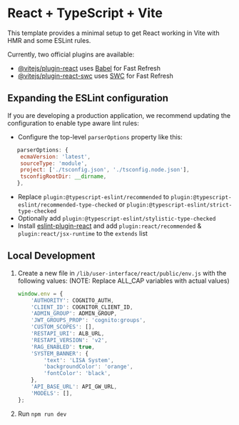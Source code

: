 # React + TypeScript + Vite

This template provides a minimal setup to get React working in Vite with HMR and some ESLint rules.

Currently, two official plugins are available:

- [@vitejs/plugin-react](https://github.com/vitejs/vite-plugin-react/blob/main/packages/plugin-react/README.md) uses [Babel](https://babeljs.io/) for Fast Refresh
- [@vitejs/plugin-react-swc](https://github.com/vitejs/vite-plugin-react-swc) uses [SWC](https://swc.rs/) for Fast Refresh

## Expanding the ESLint configuration

If you are developing a production application, we recommend updating the configuration to enable type aware lint rules:

- Configure the top-level `parserOptions` property like this:

```js
   parserOptions: {
    ecmaVersion: 'latest',
    sourceType: 'module',
    project: ['./tsconfig.json', './tsconfig.node.json'],
    tsconfigRootDir: __dirname,
   },
```


- Replace `plugin:@typescript-eslint/recommended` to `plugin:@typescript-eslint/recommended-type-checked` or `plugin:@typescript-eslint/strict-type-checked`
- Optionally add `plugin:@typescript-eslint/stylistic-type-checked`
- Install [eslint-plugin-react](https://github.com/jsx-eslint/eslint-plugin-react) and add `plugin:react/recommended` & `plugin:react/jsx-runtime` to the `extends` list

## Local Development

1. Create a new file in `/lib/user-interface/react/public/env.js` with the following values: (NOTE: Replace ALL_CAP
   variables with actual values)

    ```js
    window.env = {
        'AUTHORITY': COGNITO_AUTH,
        'CLIENT_ID': COGNITOR_CLIENT_ID,
        'ADMIN_GROUP': ADMIN_GROUP,
        'JWT_GROUPS_PROP': 'cognito:groups',
        'CUSTOM_SCOPES': [],
        'RESTAPI_URI': ALB_URL,
        'RESTAPI_VERSION': 'v2',
        'RAG_ENABLED': true,
        'SYSTEM_BANNER': {
            'text': 'LISA System',
            'backgroundColor': 'orange',
            'fontColor': 'black',
        },
        'API_BASE_URL': API_GW_URL,
        'MODELS': [],
    };
    ```

2. Run `npm run dev`
